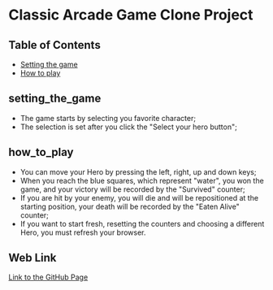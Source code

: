 # Classic Arcade Game Clone Project

## Table of Contents

- [Setting the game](#setting_the_game)
- [How to play](#how_to_play)



## setting_the_game

* The game starts by selecting you favorite character;
* The selection is set after you click the "Select your hero button";



## how_to_play

* You can move your Hero by pressing the left, right, up and down keys;
* When you reach the blue squares, which represent "water", you won the game, and your victory will be recorded by the "Survived" counter;
* If you are hit by your enemy, you will die and will be repositioned at the starting position, your death will be recorded by the "Eaten Alive" counter;
* If you want to start fresh, resetting the counters and choosing a different Hero, you must refresh your browser.

## Web Link

[Link to the  GitHub Page](https://sebagruia.github.io/Project-3/)






